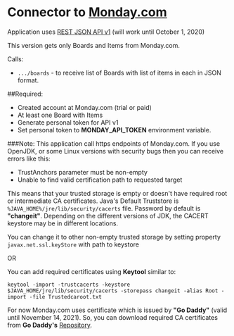 # Connector to [Monday.com](https://monday.com)
Application uses [REST JSON API v1](https://monday.com/developers) (will work until October 1, 2020)

This version gets only Boards and Items from Monday.com.

Calls:
- `.../boards` - to receive list of Boards with list of items in each in JSON format.

##Required:
* Created account at Monday.com (trial or paid)
* At least one Board with Items
* Generate personal token for API v1
* Set personal token to **MONDAY_API_TOKEN** environment variable.

###Note:
This application call https endpoints of Monday.com. If you use OpenJDK, or some Linux versions with security bugs then you can receive
 errors like this:

- TrustAnchors parameter must be non-empty
- Unable to find valid certification path to requested target

This means that your trusted storage is empty or doesn't have required root or intermediate CA certificates. Java's Default Truststore is
 `%JAVA_HOME%/jre/lib/security/cacerts` file. Password by default is **"changeit"**. Depending on the different versions of JDK, the
  CACERT keystore may be in different locations.
 
 You can change it to other non-empty trusted storage by setting property `javax.net.ssl.keyStore` with path to keystore
 
 OR
 
 You can add required certificates using **Keytool** similar to:
 ```shell script
keytool -import -trustcacerts -keystore $JAVA_HOME/jre/lib/security/cacerts -storepass changeit -alias Root -import -file Trustedcaroot.txt
```

For now Monday.com uses certificate which is issued by **"Go Daddy"** (valid until November 14, 2021). So, you can download required CA
 certificates from **Go Daddy's** [Repository](https://ssl-ccp.godaddy.com/repository?origin=CALLISTO).